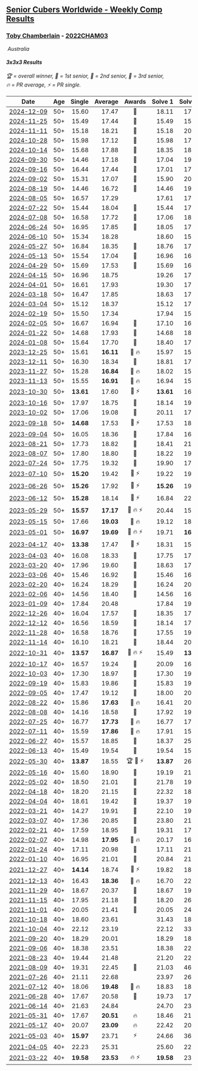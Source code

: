 <style>table {white-space: nowrap;}</style>
<link rel="stylesheet" type="text/css" href="/scw-comp/css/flags.css" />

## [Senior Cubers Worldwide - Weekly Comp Results](/scw-comp/results/)
### [Toby Chamberlain](README.md) - [2022CHAM03](https://www.worldcubeassociation.org/persons/2022CHAM03?event=333)

<i class="flag flag-AU" />&nbsp;Australia

#### 3x3x3 Results

<span style="white-space: nowrap;">🏆 = overall winner</span>, <span style="white-space: nowrap;">🥇 = 1st senior</span>, <span style="white-space: nowrap;">🥈 = 2nd senior</span>, <span style="white-space: nowrap;">🥉 = 3rd senior</span>, <span style="white-space: nowrap;">🔥 = PR average</span>, <span style="white-space: nowrap;">⚡ = PR single</span>.

| Date | Age | Single | Average | Awards | Solve 1 | Solve 2 | Solve 3 | Solve 4 | Solve 5 | Video |
| :--: | :--: | --: | --: | :--: | --: | --: | --: | --: | --: | :-- |
| [2024-12-09](../../results/2024-12-09/333.md) | 50+ | 15.60 | 17.47 | 🥈 | 18.11 | 17.74 | 16.55 | 15.60 | 20.29 | [Desktop](https://www.facebook.com/events/984530303534896/permalink/993570719297521) / [Mobile](https://m.facebook.com/events/984530303534896?view=permalink&id=993570719297521) |
| [2024-11-25](../../results/2024-11-25/333.md) | 50+ | 15.49 | 17.44 | 🥉 | 15.49 | 15.94 | 22.22 | 16.01 | 20.38 | [Desktop](https://www.facebook.com/events/1257789925369732/permalink/1262034448278613) / [Mobile](https://m.facebook.com/events/1257789925369732?view=permalink&id=1262034448278613) |
| [2024-11-11](../../results/2024-11-11/333.md) | 50+ | 15.18 | 18.21 | 🥉 | 15.18 | 20.23 | 15.67 | 18.72 | 21.58 | [Desktop](https://www.facebook.com/events/1967492723733489/permalink/1976782956137799) / [Mobile](https://m.facebook.com/events/1967492723733489?view=permalink&id=1976782956137799) |
| [2024-10-28](../../results/2024-10-28/333.md) | 50+ | 15.98 | 17.12 | 🥈 | 15.98 | 17.78 | 24.04 | 16.50 | 17.08 | [Desktop](https://www.facebook.com/events/946695540632554/permalink/954975286471246) / [Mobile](https://m.facebook.com/events/946695540632554?view=permalink&id=954975286471246) |
| [2024-10-14](../../results/2024-10-14/333.md) | 50+ | 15.68 | 17.88 | 🥉 | 18.35 | 18.38 | 16.93 | 15.68 | 18.35 | [Desktop](https://www.facebook.com/events/892899002359105/permalink/900531971595808) / [Mobile](https://m.facebook.com/events/892899002359105?view=permalink&id=900531971595808) |
| [2024-09-30](../../results/2024-09-30/333.md) | 50+ | 14.46 | 17.18 | 🥉 | 17.04 | 19.33 | 16.71 | 14.46 | 17.80 | [Desktop](https://www.facebook.com/events/559779533112258/permalink/569634805460064) / [Mobile](https://m.facebook.com/events/559779533112258?view=permalink&id=569634805460064) |
| [2024-09-16](../../results/2024-09-16/333.md) | 50+ | 16.44 | 17.44 | 🥈 | 17.01 | 17.92 | 17.40 | 16.44 | 23.89 | [Desktop](https://www.facebook.com/events/1432335554111064/permalink/1440709203273699) / [Mobile](https://m.facebook.com/events/1432335554111064?view=permalink&id=1440709203273699) |
| [2024-09-02](../../results/2024-09-02/333.md) | 50+ | 15.31 | 17.07 | 🥉 | 15.90 | 20.12 | 15.31 | 19.00 | 16.30 | [Desktop](https://www.facebook.com/events/536643418925945/permalink/545612888028998) / [Mobile](https://m.facebook.com/events/536643418925945?view=permalink&id=545612888028998) |
| [2024-08-19](../../results/2024-08-19/333.md) | 50+ | 14.46 | 16.72 | 🥉 | 14.46 | 19.40 | 23.55 | 15.75 | 15.02 | [Desktop](https://www.facebook.com/events/1156782986175552/permalink/1162992655554585) / [Mobile](https://m.facebook.com/events/1156782986175552?view=permalink&id=1162992655554585) |
| [2024-08-05](../../results/2024-08-05/333.md) | 50+ | 16.57 | 17.29 |  | 17.61 | 17.02 | 16.57 | 17.24 | DNF | [Desktop](https://www.facebook.com/events/1659713531529180/permalink/1668642133969653) / [Mobile](https://m.facebook.com/events/1659713531529180?view=permalink&id=1668642133969653) |
| [2024-07-22](../../results/2024-07-22/333.md) | 50+ | 15.44 | 18.04 | 🥉 | 15.44 | 17.82 | 17.23 | 19.07 | 20.24 | [Desktop](https://www.facebook.com/events/909767637577126/permalink/918454153375141) / [Mobile](https://m.facebook.com/events/909767637577126?view=permalink&id=918454153375141) |
| [2024-07-08](../../results/2024-07-08/333.md) | 50+ | 16.58 | 17.72 | 🥈 | 17.06 | 18.12 | 17.99 | 16.58 | 21.90 | [Desktop](https://www.facebook.com/events/821748909640871/permalink/828103145672114) / [Mobile](https://m.facebook.com/events/821748909640871?view=permalink&id=828103145672114) |
| [2024-06-24](../../results/2024-06-24/333.md) | 50+ | 16.95 | 17.85 | 🥉 | 18.05 | 17.72 | 17.79 | 16.95 | 24.07 | [Desktop](https://www.facebook.com/520891933/videos/1183980862811646) / [Mobile](https://m.facebook.com/520891933/videos/1183980862811646) |
| [2024-06-10](../../results/2024-06-10/333.md) | 50+ | 15.34 | 18.28 |  | 18.60 | 15.34 | 17.11 | 19.12 | 19.64 | [Desktop](https://www.facebook.com/events/1031082051776253/permalink/1037817347769390) / [Mobile](https://m.facebook.com/events/1031082051776253?view=permalink&id=1037817347769390) |
| [2024-05-27](../../results/2024-05-27/333.md) | 50+ | 16.84 | 18.35 | 🥉 | 18.76 | 17.53 | 18.75 | 21.33 | 16.84 | [Desktop](https://www.facebook.com/events/838099921518555/permalink/846199237375290) / [Mobile](https://m.facebook.com/events/838099921518555?view=permalink&id=846199237375290) |
| [2024-05-13](../../results/2024-05-13/333.md) | 50+ | 15.54 | 17.04 | 🥈 | 16.96 | 16.96 | 17.21 | 15.54 | 18.06 | [Desktop](https://www.facebook.com/events/800074235387553/permalink/808157544579222) / [Mobile](https://m.facebook.com/events/800074235387553?view=permalink&id=808157544579222) |
| [2024-04-29](../../results/2024-04-29/333.md) | 50+ | 15.69 | 17.53 | 🥈 | 15.69 | 16.57 | 25.52 | 16.19 | 19.82 | [Desktop](https://www.facebook.com/events/728652622517739/permalink/736053625110972) / [Mobile](https://m.facebook.com/events/728652622517739?view=permalink&id=736053625110972) |
| [2024-04-15](../../results/2024-04-15/333.md) | 50+ | 16.96 | 18.75 |  | 19.26 | 17.97 | 16.96 | 19.20 | 19.08 | [Desktop](https://www.facebook.com/events/288128664385253/permalink/303341229530663) / [Mobile](https://m.facebook.com/events/288128664385253?view=permalink&id=303341229530663) |
| [2024-04-01](../../results/2024-04-01/333.md) | 50+ | 16.61 | 17.93 |  | 19.30 | 17.48 | 17.02 | 16.61 | 21.61 | [Desktop](https://www.facebook.com/events/399816879472850/permalink/406368838817654) / [Mobile](https://m.facebook.com/events/399816879472850?view=permalink&id=406368838817654) |
| [2024-03-18](../../results/2024-03-18/333.md) | 50+ | 16.47 | 17.85 |  | 18.63 | 17.38 | 19.32 | 16.47 | 17.55 | [Desktop](https://www.facebook.com/events/962609138892132/permalink/969381664881546) / [Mobile](https://m.facebook.com/events/962609138892132?view=permalink&id=969381664881546) |
| [2024-03-04](../../results/2024-03-04/333.md) | 50+ | 15.12 | 18.37 |  | 15.12 | 17.68 | 21.31 | 17.57 | 19.87 | [Desktop](https://www.facebook.com/events/682023687232856/permalink/687861246649100) / [Mobile](https://m.facebook.com/events/682023687232856?view=permalink&id=687861246649100) |
| [2024-02-19](../../results/2024-02-19/333.md) | 50+ | 15.50 | 17.34 |  | 17.94 | 15.50 | 21.66 | 17.19 | 16.88 | [Desktop](https://www.facebook.com/events/947093233792978/permalink/954192636416371) / [Mobile](https://m.facebook.com/events/947093233792978?view=permalink&id=954192636416371) |
| [2024-02-05](../../results/2024-02-05/333.md) | 50+ | 16.67 | 16.94 | 🥉 | 17.10 | 16.68 | 16.67 | 17.04 | 17.27 | [Desktop](https://www.facebook.com/520891933/videos/931953468508879) / [Mobile](https://m.facebook.com/520891933/videos/931953468508879) |
| [2024-01-22](../../results/2024-01-22/333.md) | 50+ | 14.68 | 17.93 | 🥈 | 14.68 | 18.17 | 17.37 | 20.79 | 18.24 | [Desktop](https://www.facebook.com/events/1080083269860734/permalink/1087181355817592) / [Mobile](https://m.facebook.com/events/1080083269860734?view=permalink&id=1087181355817592) |
| [2024-01-08](../../results/2024-01-08/333.md) | 50+ | 15.64 | 17.70 | 🥈 | 18.40 | 17.86 | 15.64 | 17.78 | 17.47 | [Desktop](https://www.facebook.com/events/1278843609453417/permalink/1283280485676396) / [Mobile](https://m.facebook.com/events/1278843609453417?view=permalink&id=1283280485676396) |
| [2023-12-25](../../results/2023-12-25/333.md) | 50+ | 15.61 | **16.11** | 🥈 🔥 | 15.97 | 15.61 | 16.27 | 16.08 | 18.67 | [Desktop](https://www.facebook.com/events/231087383363053/permalink/237332369405221) / [Mobile](https://m.facebook.com/events/231087383363053?view=permalink&id=237332369405221) |
| [2023-12-11](../../results/2023-12-11/333.md) | 50+ | 16.30 | 18.34 | 🥉 | 18.81 | 17.52 | 18.68 | 16.30 | 23.44 | [Desktop](https://www.facebook.com/events/1404140403643629/permalink/1410992869625049) / [Mobile](https://m.facebook.com/events/1404140403643629?view=permalink&id=1410992869625049) |
| [2023-11-27](../../results/2023-11-27/333.md) | 50+ | 15.28 | **16.84** | 🥈 🔥 | 18.02 | 15.87 | 16.62 | 15.28 | 23.46 | [Desktop](https://www.facebook.com/events/889636606027860/permalink/896127362045451) / [Mobile](https://m.facebook.com/events/889636606027860?view=permalink&id=896127362045451) |
| [2023-11-13](../../results/2023-11-13/333.md) | 50+ | 15.55 | **16.91** | 🥈 🔥 | 16.94 | 15.55 | 23.61 | 17.07 | 16.72 | [Desktop](https://www.facebook.com/events/1478121449586426/permalink/1485089972222907) / [Mobile](https://m.facebook.com/events/1478121449586426?view=permalink&id=1485089972222907) |
| [2023-10-30](../../results/2023-10-30/333.md) | 50+ | **13.61** | 17.60 | 🥈 ⚡ | **13.61** | 16.01 | 18.95 | 20.41 | 17.84 | [Desktop](https://www.facebook.com/events/1074911313795532/permalink/1082877699665560) / [Mobile](https://m.facebook.com/events/1074911313795532?view=permalink&id=1082877699665560) |
| [2023-10-16](../../results/2023-10-16/333.md) | 50+ | 17.97 | 18.75 | 🥉 | 18.14 | 19.33 | 17.97 | 19.60 | 18.77 | [Desktop](https://www.facebook.com/events/1058362692072125/permalink/1065442908030770) / [Mobile](https://m.facebook.com/events/1058362692072125?view=permalink&id=1065442908030770) |
| [2023-10-02](../../results/2023-10-02/333.md) | 50+ | 17.06 | 19.08 | 🥈 | 20.11 | 17.06 | 17.99 | 19.14 | 22.46 | [Desktop](https://www.facebook.com/events/1518773368939011/permalink/1526234368192911) / [Mobile](https://m.facebook.com/events/1518773368939011?view=permalink&id=1526234368192911) |
| [2023-09-18](../../results/2023-09-18/333.md) | 50+ | **14.68** | 17.53 | 🥈 ⚡ | 17.53 | 18.00 | 17.05 | 23.47 | **14.68** | [Desktop](https://www.facebook.com/events/1636211493537200/permalink/1640899769735039) / [Mobile](https://m.facebook.com/events/1636211493537200?view=permalink&id=1640899769735039) |
| [2023-09-04](../../results/2023-09-04/333.md) | 50+ | 16.05 | 18.36 | 🥈 | 17.84 | 16.05 | 18.49 | 20.80 | 18.74 | [Desktop](https://www.facebook.com/events/190773964023185/permalink/198427293257852) / [Mobile](https://m.facebook.com/events/190773964023185?view=permalink&id=198427293257852) |
| [2023-08-21](../../results/2023-08-21/333.md) | 50+ | 17.73 | 18.82 | 🥉 | 18.41 | 21.70 | 19.03 | 19.02 | 17.73 | [Desktop](https://www.facebook.com/events/1826888371060368/permalink/1834147920334413) / [Mobile](https://m.facebook.com/events/1826888371060368?view=permalink&id=1834147920334413) |
| [2023-08-07](../../results/2023-08-07/333.md) | 50+ | 17.80 | 18.80 | 🥉 | 18.22 | 19.77 | 17.80 | 25.66 | 18.40 | [Desktop](https://www.facebook.com/events/274987855148595/permalink/280900037890710) / [Mobile](https://m.facebook.com/events/274987855148595?view=permalink&id=280900037890710) |
| [2023-07-24](../../results/2023-07-24/333.md) | 50+ | 17.75 | 19.32 | 🥈 | 19.90 | 17.75 | 19.26 | 18.79 | 21.21 | [Desktop](https://www.facebook.com/events/1475111463308788/permalink/1482210412598893) / [Mobile](https://m.facebook.com/events/1475111463308788?view=permalink&id=1482210412598893) |
| [2023-07-10](../../results/2023-07-10/333.md) | 50+ | **15.20** | 19.42 | 🥇 ⚡ | 19.22 | 19.64 | **15.20** | 19.40 | 24.31 | [Desktop](https://www.facebook.com/events/198208716234931/permalink/203100105745792) / [Mobile](https://m.facebook.com/events/198208716234931?view=permalink&id=203100105745792) |
| [2023-06-26](../../results/2023-06-26/333.md) | 50+ | **15.26** | 17.92 | 🥇 ⚡ | **15.26** | 19.09 | 17.79 | 22.02 | 16.87 | [Desktop](https://www.facebook.com/events/205496442461873/permalink/214635871547930) / [Mobile](https://m.facebook.com/events/205496442461873?view=permalink&id=214635871547930) |
| [2023-06-12](../../results/2023-06-12/333.md) | 50+ | **15.28** | 18.14 | 🥈 ⚡ | 16.84 | 22.41 | 18.02 | **15.28** | 19.55 | [Desktop](https://www.facebook.com/events/2098018943739146/permalink/2106381412902899) / [Mobile](https://m.facebook.com/events/2098018943739146?view=permalink&id=2106381412902899) |
| [2023-05-29](../../results/2023-05-29/333.md) | 50+ | **15.57** | **17.17** | 🥈 🔥 ⚡ | 20.44 | 15.94 | 16.03 | **15.57** | 19.55 | [Desktop](https://www.facebook.com/events/199553879662923/permalink/203773095907668) / [Mobile](https://m.facebook.com/events/199553879662923?view=permalink&id=203773095907668) |
| [2023-05-15](../../results/2023-05-15/333.md) | 50+ | 17.66 | **19.03** | 🥉 🔥 | 19.12 | 18.47 | 17.66 | 19.51 | 22.24 | [Desktop](https://www.facebook.com/events/943848890264789/permalink/949966116319733) / [Mobile](https://m.facebook.com/events/943848890264789?view=permalink&id=949966116319733) |
| [2023-05-01](../../results/2023-05-01/333.md) | 50+ | **16.97** | **19.69** | 🥈 🔥 ⚡ | 19.71 | **16.97** | 20.25 | 21.34 | 19.12 | [Desktop](https://www.facebook.com/events/542713531136099/permalink/548312373909548) / [Mobile](https://m.facebook.com/events/542713531136099?view=permalink&id=548312373909548) |
| [2023-04-17](../../results/2023-04-17/333.md) | 40+ | **13.38** | 17.47 | 🥉 ⚡ | 18.31 | 15.54 | 18.56 | 18.60 | **13.38** | [Desktop](https://www.facebook.com/events/786804792820217/permalink/793159968851366) / [Mobile](https://m.facebook.com/events/786804792820217?view=permalink&id=793159968851366) |
| [2023-04-03](../../results/2023-04-03/333.md) | 40+ | 16.08 | 18.33 | 🥈 | 17.75 | 17.66 | DNF | 16.08 | 19.59 | [Desktop](https://www.facebook.com/520891933/videos/1548532572305308) / [Mobile](https://m.facebook.com/520891933/videos/1548532572305308) |
| [2023-03-20](../../results/2023-03-20/333.md) | 40+ | 17.96 | 19.60 | 🥉 | 18.63 | 17.96 | 25.73 | 20.56 | 19.62 | [Desktop](https://www.facebook.com/events/241366535002371/permalink/248702657602092) / [Mobile](https://m.facebook.com/events/241366535002371?view=permalink&id=248702657602092) |
| [2023-03-06](../../results/2023-03-06/333.md) | 40+ | 15.46 | 16.92 | 🥈 | 15.46 | 16.45 | 18.35 | 15.97 | 19.17 | [Desktop](https://www.facebook.com/520891933/videos/231040342616457) / [Mobile](https://m.facebook.com/520891933/videos/231040342616457) |
| [2023-02-20](../../results/2023-02-20/333.md) | 40+ | 16.24 | 18.29 | 🥈 | 16.24 | 20.42 | 18.54 | 16.75 | 19.57 | [Desktop](https://www.facebook.com/520891933/videos/755035639223727) / [Mobile](https://m.facebook.com/520891933/videos/755035639223727) |
| [2023-02-06](../../results/2023-02-06/333.md) | 40+ | 14.56 | 18.40 | 🥇 | 14.56 | 16.32 | DNF | 15.56 | 23.32 | [Desktop](https://www.facebook.com/520891933/videos/2153953351660265) / [Mobile](https://m.facebook.com/520891933/videos/2153953351660265) |
| [2023-01-09](../../results/2023-01-09/333.md) | 40+ | 17.84 | 20.48 |  | 17.84 | 19.27 | 25.92 | 21.74 | 20.44 | [Desktop](https://www.facebook.com/520891933/videos/874446930467905) / [Mobile](https://m.facebook.com/520891933/videos/874446930467905) |
| [2022-12-26](../../results/2022-12-26/333.md) | 40+ | 16.04 | 17.57 | 🥈 | 18.35 | 17.34 | 27.28 | 17.01 | 16.04 | [Desktop](https://www.facebook.com/520891933/videos/832090321195832) / [Mobile](https://m.facebook.com/520891933/videos/832090321195832) |
| [2022-12-12](../../results/2022-12-12/333.md) | 40+ | 16.56 | 18.59 | 🥉 | 18.14 | 17.62 | 16.56 | 20.00 | 24.59 | [Desktop](https://www.facebook.com/520891933/videos/1625456011228596) / [Mobile](https://m.facebook.com/520891933/videos/1625456011228596) |
| [2022-11-28](../../results/2022-11-28/333.md) | 40+ | 16.58 | 18.76 | 🥈 | 17.55 | 19.78 | 19.10 | 16.58 | 19.63 | [Desktop](https://www.facebook.com/520891933/videos/5444383485670962) / [Mobile](https://m.facebook.com/520891933/videos/5444383485670962) |
| [2022-11-14](../../results/2022-11-14/333.md) | 40+ | 16.10 | 18.21 | 🥈 | 18.44 | 20.40 | 17.47 | 18.71 | 16.10 | [Desktop](https://www.facebook.com/520891933/videos/523027083074457) / [Mobile](https://m.facebook.com/520891933/videos/523027083074457) |
| [2022-10-31](../../results/2022-10-31/333.md) | 40+ | **13.57** | **16.87** | 🥈 🔥 ⚡ | 15.49 | **13.57** | 17.40 | 19.68 | 17.72 | [Desktop](https://www.facebook.com/520891933/videos/1366578190546560) / [Mobile](https://m.facebook.com/520891933/videos/1366578190546560) |
| [2022-10-17](../../results/2022-10-17/333.md) | 40+ | 16.57 | 19.24 | 🥈 | 20.09 | 16.57 | 19.85 | 18.00 | 19.86 | [Desktop](https://www.facebook.com/520891933/videos/446701114271851) / [Mobile](https://m.facebook.com/520891933/videos/446701114271851) |
| [2022-10-03](../../results/2022-10-03/333.md) | 40+ | 17.30 | 18.97 | 🥈 | 17.30 | 19.42 | 19.84 | 21.96 | 17.64 | [Desktop](https://www.facebook.com/520891933/videos/644698660420296) / [Mobile](https://m.facebook.com/520891933/videos/644698660420296) |
| [2022-09-19](../../results/2022-09-19/333.md) | 40+ | 15.83 | 19.86 | 🥈 | 15.83 | 19.12 | 22.63 | 21.03 | 19.43 | [Desktop](https://www.facebook.com/520891933/videos/777463756859130) / [Mobile](https://m.facebook.com/520891933/videos/777463756859130) |
| [2022-09-05](../../results/2022-09-05/333.md) | 40+ | 17.47 | 19.12 | 🥉 | 18.00 | 20.06 | 17.47 | 25.58 | 19.31 | [Desktop](https://www.facebook.com/520891933/videos/1528296447601011) / [Mobile](https://m.facebook.com/520891933/videos/1528296447601011) |
| [2022-08-22](../../results/2022-08-22/333.md) | 40+ | 15.86 | **17.63** | 🥇 🔥 | 16.41 | 20.29 | 22.69 | 15.86 | 16.19 | [Desktop](https://www.facebook.com/520891933/videos/3267155056946567) / [Mobile](https://m.facebook.com/520891933/videos/3267155056946567) |
| [2022-08-08](../../results/2022-08-08/333.md) | 40+ | 14.16 | 18.58 | 🥇 | 17.92 | 19.55 | 14.16 | 23.56 | 18.28 | [Desktop](https://www.facebook.com/520891933/videos/609258353944624) / [Mobile](https://m.facebook.com/520891933/videos/609258353944624) |
| [2022-07-25](../../results/2022-07-25/333.md) | 40+ | 16.77 | **17.73** | 🥇 🔥 | 16.77 | 17.24 | 16.93 | 43.14 | 19.02 | [Desktop](https://www.facebook.com/520891933/videos/5089007474541942) / [Mobile](https://m.facebook.com/520891933/videos/5089007474541942) |
| [2022-07-11](../../results/2022-07-11/333.md) | 40+ | 15.59 | **17.86** | 🥇 🔥 | 17.91 | 15.59 | 17.86 | 23.97 | 17.81 | [Desktop](https://www.facebook.com/520891933/videos/1102472987350686) / [Mobile](https://m.facebook.com/520891933/videos/1102472987350686) |
| [2022-06-27](../../results/2022-06-27/333.md) | 40+ | 15.57 | 18.85 | 🥈 | 18.37 | 25.05 | 18.61 | 15.57 | 19.58 | [Desktop](https://www.facebook.com/520891933/videos/483752763552199) / [Mobile](https://m.facebook.com/520891933/videos/483752763552199) |
| [2022-06-13](../../results/2022-06-13/333.md) | 40+ | 15.49 | 19.54 | 🥇 | 19.54 | 15.49 | 25.78 | 20.75 | 18.34 | [Desktop](https://www.facebook.com/520891933/videos/367772035425182) / [Mobile](https://m.facebook.com/520891933/videos/367772035425182) |
| [2022-05-30](../../results/2022-05-30/333.md) | 40+ | **13.87** | 18.55 | 🏆 🥇 ⚡ | **13.87** | 26.46 | 21.12 | 18.51 | 16.01 | [Desktop](https://www.facebook.com/events/378345394109427/permalink/383265163617450) / [Mobile](https://m.facebook.com/events/378345394109427?view=permalink&id=383265163617450) |
| [2022-05-16](../../results/2022-05-16/333.md) | 40+ | 15.60 | 18.90 | 🥇 | 19.19 | 21.05 | 15.60 | 18.62 | 18.88 | [Desktop](https://www.facebook.com/520891933/videos/2226230994196148) / [Mobile](https://m.facebook.com/520891933/videos/2226230994196148) |
| [2022-05-02](../../results/2022-05-02/333.md) | 40+ | 18.50 | 21.01 | 🥇 | 21.78 | 19.91 | 21.34 | 26.00 | 18.50 | [Desktop](https://www.facebook.com/520891933/videos/553397696185965) / [Mobile](https://m.facebook.com/520891933/videos/553397696185965) |
| [2022-04-18](../../results/2022-04-18/333.md) | 40+ | 18.20 | 21.15 | 🥇 | 22.32 | 18.20 | 20.96 | 24.11 | 20.16 | [Desktop](https://www.facebook.com/520891933/videos/1195762644563407) / [Mobile](https://m.facebook.com/520891933/videos/1195762644563407) |
| [2022-04-04](../../results/2022-04-04/333.md) | 40+ | 18.61 | 19.42 | 🥇 | 19.37 | 19.96 | 18.61 | 18.92 | 35.58 | [Desktop](https://www.facebook.com/520891933/videos/3068939030033789) / [Mobile](https://m.facebook.com/520891933/videos/3068939030033789) |
| [2022-03-21](../../results/2022-03-21/333.md) | 40+ | 14.27 | 19.91 | 🥇 | 22.10 | 19.19 | 18.44 | 14.27 | 37.83 | [Desktop](https://www.facebook.com/520891933/videos/745840940063413) / [Mobile](https://m.facebook.com/520891933/videos/745840940063413) |
| [2022-03-07](../../results/2022-03-07/333.md) | 40+ | 17.36 | 20.85 | 🥉 | 23.80 | 21.37 | 20.17 | 17.36 | 21.02 | [Desktop](https://www.facebook.com/520891933/videos/957497218242676) / [Mobile](https://m.facebook.com/520891933/videos/957497218242676) |
| [2022-02-21](../../results/2022-02-21/333.md) | 40+ | 17.59 | 18.95 | 🥇 | 19.31 | 17.59 | 18.03 | 19.51 | DNF | [Desktop](https://www.facebook.com/520891933/videos/1063602547551436) / [Mobile](https://m.facebook.com/520891933/videos/1063602547551436) |
| [2022-02-07](../../results/2022-02-07/333.md) | 40+ | 14.98 | **17.95** | 🥇 🔥 | 20.17 | 16.19 | 14.98 | 18.73 | 18.94 | [Desktop](https://www.facebook.com/520891933/videos/938686506789692) / [Mobile](https://m.facebook.com/520891933/videos/938686506789692) |
| [2022-01-24](../../results/2022-01-24/333.md) | 40+ | 17.11 | 20.98 | 🥈 | 17.11 | 21.85 | 23.94 | 23.02 | 18.07 | [Desktop](https://www.facebook.com/520891933/videos/757167745668530) / [Mobile](https://m.facebook.com/520891933/videos/757167745668530) |
| [2022-01-10](../../results/2022-01-10/333.md) | 40+ | 16.95 | 21.01 | 🥇 | 20.84 | 21.37 | 16.95 | DNF | 20.82 | [Desktop](https://www.facebook.com/520891933/videos/274982984566998) / [Mobile](https://m.facebook.com/520891933/videos/274982984566998) |
| [2021-12-27](../../results/2021-12-27/333.md) | 40+ | **14.14** | 18.74 | 🥉 ⚡ | 19.82 | 18.13 | **14.14** | 18.26 | 20.42 | [Desktop](https://www.facebook.com/520891933/videos/1250846438756075) / [Mobile](https://m.facebook.com/520891933/videos/1250846438756075) |
| [2021-12-13](../../results/2021-12-13/333.md) | 40+ | 16.43 | **18.36** | 🥈 🔥 | 16.70 | 22.69 | 19.07 | 19.30 | 16.43 | [Desktop](https://www.facebook.com/520891933/videos/590269732272292) / [Mobile](https://m.facebook.com/520891933/videos/590269732272292) |
| [2021-11-29](../../results/2021-11-29/333.md) | 40+ | 18.67 | 20.37 | 🥈 | 18.67 | 19.48 | 21.29 | 20.34 | 22.34 | [Desktop](https://www.facebook.com/520891933/videos/971338720469040) / [Mobile](https://m.facebook.com/520891933/videos/971338720469040) |
| [2021-11-15](../../results/2021-11-15/333.md) | 40+ | 17.95 | 21.18 | 🥉 | 18.20 | 26.21 | 19.14 | 17.95 | 31.33 | [Desktop](https://www.facebook.com/520891933/videos/5159951374024470) / [Mobile](https://m.facebook.com/520891933/videos/5159951374024470) |
| [2021-11-01](../../results/2021-11-01/333.md) | 40+ | 20.05 | 21.41 | 🥉 | 20.05 | 24.15 | 21.39 | 22.18 | 20.67 | [Desktop](https://www.facebook.com/520891933/videos/2784547991838163) / [Mobile](https://m.facebook.com/520891933/videos/2784547991838163) |
| [2021-10-18](../../results/2021-10-18/333.md) | 40+ | 18.60 | 23.61 |  | 31.43 | 18.60 | 25.75 | 26.25 | 18.83 | [Desktop](https://www.facebook.com/520891933/videos/227538746139505) / [Mobile](https://m.facebook.com/520891933/videos/227538746139505) |
| [2021-10-04](../../results/2021-10-04/333.md) | 40+ | 22.12 | 23.19 |  | 22.12 | 33.21 | 23.94 | 22.20 | 23.44 | [Desktop](https://www.facebook.com/520891933/videos/399237238528189) / [Mobile](https://m.facebook.com/520891933/videos/399237238528189) |
| [2021-09-20](../../results/2021-09-20/333.md) | 40+ | 18.29 | 20.01 |  | 18.29 | 18.70 | 21.27 | 59.49 | 20.06 | [Desktop](https://www.facebook.com/520891933/videos/891757678384163) / [Mobile](https://m.facebook.com/520891933/videos/891757678384163) |
| [2021-09-06](../../results/2021-09-06/333.md) | 40+ | 18.38 | 23.51 |  | 18.38 | 22.36 | 30.40 | 23.23 | 24.93 | [Desktop](https://www.facebook.com/520891933/videos/865740850725704) / [Mobile](https://m.facebook.com/520891933/videos/865740850725704) |
| [2021-08-23](../../results/2021-08-23/333.md) | 40+ | 19.44 | 21.48 |  | 21.20 | 22.51 | 26.74 | 20.73 | 19.44 | [Desktop](https://www.facebook.com/520891933/videos/5025433940813189) / [Mobile](https://m.facebook.com/520891933/videos/5025433940813189) |
| [2021-08-09](../../results/2021-08-09/333.md) | 40+ | 19.31 | 22.45 | 🥈 | 21.03 | 46.17 | 21.46 | 19.31 | 24.85 | [Desktop](https://www.facebook.com/520891933/videos/1028999127859843) / [Mobile](https://m.facebook.com/520891933/videos/1028999127859843) |
| [2021-07-26](../../results/2021-07-26/333.md) | 40+ | 21.11 | 22.68 |  | 23.97 | 26.07 | 21.11 | 21.75 | 22.32 | [Desktop](https://www.facebook.com/520891933/videos/4394228373932279) / [Mobile](https://m.facebook.com/520891933/videos/4394228373932279) |
| [2021-07-12](../../results/2021-07-12/333.md) | 40+ | 18.06 | **19.48** | 🥉 🔥 | 18.83 | 18.79 | 34.96 | 18.06 | 20.82 | [Desktop](https://www.facebook.com/520891933/videos/1208718349601795) / [Mobile](https://m.facebook.com/520891933/videos/1208718349601795) |
| [2021-06-28](../../results/2021-06-28/333.md) | 40+ | 17.67 | 20.58 | 🥉 | 19.73 | 17.67 | 34.87 | 21.65 | 20.35 | [Desktop](https://www.facebook.com/520891933/videos/349539123242913) / [Mobile](https://m.facebook.com/520891933/videos/349539123242913) |
| [2021-06-14](../../results/2021-06-14/333.md) | 40+ | 21.63 | 24.84 |  | 24.70 | 23.07 | 26.75 | 39.39 | 21.63 | [Desktop](https://www.facebook.com/520891933/videos/286476289880511) / [Mobile](https://m.facebook.com/520891933/videos/286476289880511) |
| [2021-05-31](../../results/2021-05-31/333.md) | 40+ | 17.67 | **20.51** | 🔥 | 18.46 | 21.38 | 17.67 | 21.69 | 22.23 | [Desktop](https://www.facebook.com/520891933/videos/10159710403326934) / [Mobile](https://m.facebook.com/520891933/videos/10159710403326934) |
| [2021-05-17](../../results/2021-05-17/333.md) | 40+ | 20.07 | **23.09** | 🔥 | 22.42 | 20.33 | 20.07 | 26.53 | 33.32 | [Desktop](https://www.facebook.com/520891933/videos/10159672331966934) / [Mobile](https://m.facebook.com/520891933/videos/10159672331966934) |
| [2021-05-03](../../results/2021-05-03/333.md) | 40+ | **15.97** | 23.71 | ⚡ | 24.66 | 36.17 | 25.80 | **15.97** | 20.66 | [Desktop](https://www.facebook.com/520891933/videos/10159638022286934) / [Mobile](https://m.facebook.com/520891933/videos/10159638022286934) |
| [2021-04-05](../../results/2021-04-05/333.md) | 40+ | 22.23 | 25.31 |  | 25.60 | 22.23 | 24.65 | 25.67 | 38.30 | [Desktop](https://www.facebook.com/520891933/videos/10159574649091934) / [Mobile](https://m.facebook.com/520891933/videos/10159574649091934) |
| [2021-03-22](../../results/2021-03-22/333.md) | 40+ | **19.58** | **23.53** | 🔥 ⚡ | **19.58** | 23.11 | 21.64 | 25.84 | 42.57 | [Desktop](https://www.facebook.com/520891933/videos/10159529318601934) / [Mobile](https://m.facebook.com/520891933/videos/10159529318601934) |


<!-- Global site tag (gtag.js) - Google Analytics -->
<script async src="https://www.googletagmanager.com/gtag/js?id=UA-86348435-3"></script>
<script>window.dataLayer = window.dataLayer || []; function gtag() {dataLayer.push(arguments);} gtag('js', new Date()); gtag('config', 'UA-86348435-3');</script>

